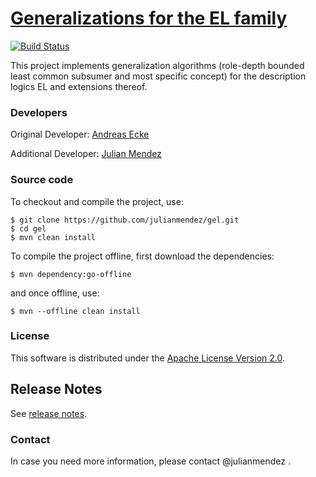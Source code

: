#  [Generalizations for the EL family](http://julianmendez.github.io/gel)

[![Build Status](https://travis-ci.org/julianmendez/gel.png?branch=master)](https://travis-ci.org/julianmendez/gel)

This project implements generalization algorithms (role-depth bounded least common subsumer and most specific concept) for the description logics EL and extensions thereof.


### Developers

Original Developer: [Andreas Ecke](http://lat.inf.tu-dresden.de/~ecke)

Additional Developer: [Julian Mendez](http://lat.inf.tu-dresden.de/~mendez)


### Source code

To checkout and compile the project, use:

```
$ git clone https://github.com/julianmendez/gel.git
$ cd gel
$ mvn clean install
```

To compile the project offline, first download the dependencies:
```
$ mvn dependency:go-offline
```
and once offline, use:
```
$ mvn --offline clean install
```


### License

This software is distributed under the [Apache License Version 2.0](http://www.apache.org/licenses/LICENSE-2.0.txt).


## Release Notes

See [release notes](http://github.com/julianmendez/gel/blob/master/RELEASE-NOTES.md).


### Contact

In case you need more information, please contact @julianmendez .


